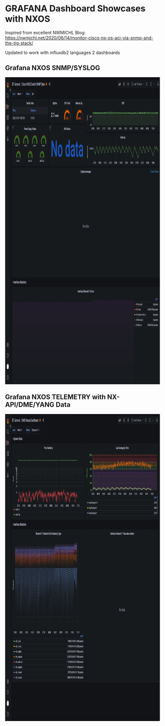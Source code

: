 # GRAFANA Dashboard Showcases with NXOS

Inspired from excellent NWMICHL Blog: https://nwmichl.net/2020/06/14/monitor-cisco-nx-os-aci-via-snmp-and-the-tig-stack/

Updated to work with influxdb2 languages 2 dashboards

## Grafana NXOS SNMP/SYSLOG

<a href="url"><img src="https://github.com/p3rh0ps/ansible/blob/master/TELEGRAF/NXOS%20Grafana%20SNMP%20data.png" align="center" height="1000" width="1000" ></a>

## Grafana NXOS TELEMETRY with NX-API/DME/YANG Data

<a href="url"><img src="https://github.com/p3rh0ps/ansible/blob/master/TELEGRAF/Grafana%20NXOS%20Telemetry%20Data.png" align="center" height="1000" width="1000" ></a>
